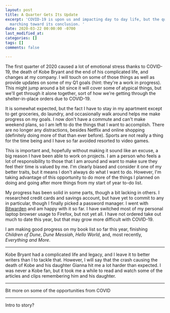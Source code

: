 ```yaml
---
layout: post
title: A Quarter Gets Its Update
excerpt: 'COVID-19 is upon us and impacting day to day life, but the quarter is still
  marching toward its conclusion. '
date: 2020-03-22 00:00:00 -0700
last_modified_at: 
categories: []
tags: []
comments: false

---
```

The first quarter of 2020 caused a lot of emotional stress thanks to COVID-19, the death of Kobe Bryant and the end of his complicated life, and changes at my company. I will touch on some of those things as well as provide updates on some of my Q1 goals (hint: they're a work in progress). This might jump around a bit since it will cover some of atypical things, but we'll get through it alone together, sort of how we're getting through the shelter-in-place orders due to COVID-19.

It is somewhat expected, but the fact I have to stay in my apartment except to get groceries, do laundry, and occasionally walk around helps me make progress on my goals. I now don't have a commute and can't make weekend plans, so I am left to do the things that I want to accomplish. There are no longer any distractions, besides Netflix and online shopping (definitely doing more of that than ever before). Sports are not really a thing for the time being and I have so far avoided resorted to video games.

This is important and, hopefully without making it sound like an excuse, a big reason I have been able to work on projects. I am a person who feels a lot of responsibility to those that I am around and want to make sure they feel their time is valued by me. I'm clearly biased and consider it one of my better traits, but it means I don't always do what I want to do. However, I'm taking advantage of this opportunity to do more of the things I planned on doing and going after more things from my start of year to-do list.

My progress has been solid in some parts, though a bit lacking in others. I researched credit cards and savings account, but have yet to commit to any in particular, though I finally picked a password manager. I went with [Bitwarden](https://bitwarden.com/) and am happy with it so far. I have switched most of my personal laptop browser usage to Firefox, but not yet all. I have not ordered take out much to date this year, but that may grow more difficult with COVID-19.

I am making good progress on my book list so far this year, finishing _Children of Dune_, _Dune Messiah_, _Hello World_, and, most recently, _Everything and More_. 

***

Kobe Bryant had a complicated life and legacy, and I leave it to better writers than I to tackle that. However, I will say that the crash causing the death of Kobe and his daughter Gianna hit me a lot harder than expected. I was never a Kobe fan, but it took me a while to read and watch some of the articles and clips remembering him and his daughter.

***

Bit more on some of the opportunities from COVID

***

Intro to story?